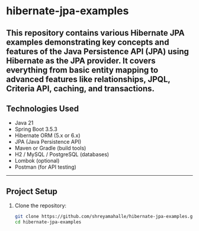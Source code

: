 # hibernate-jpa-examples

This repository contains various **Hibernate JPA** examples demonstrating key concepts and features of the **Java Persistence API (JPA)** using Hibernate as the JPA provider. It covers everything from basic entity mapping to advanced features like relationships, JPQL, Criteria API, caching, and transactions.
---

## Technologies Used

- Java 21  
- Spring Boot 3.5.3  
- Hibernate ORM (5.x or 6.x)  
- JPA (Java Persistence API)  
- Maven or Gradle (build tools)  
- H2 / MySQL / PostgreSQL (databases)  
- Lombok (optional)  
- Postman (for API testing)  

---

## Project Setup

1. Clone the repository:
   ```bash
   git clone https://github.com/shreyamahalle/hibernate-jpa-examples.git
   cd hibernate-jpa-examples
  ```
